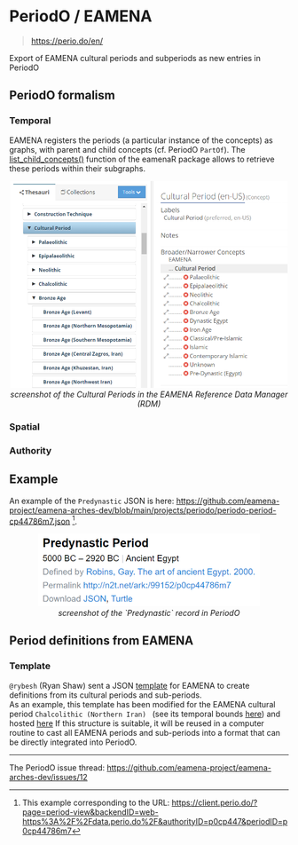 # PeriodO / EAMENA
> https://perio.do/en/

Export of EAMENA cultural periods and subperiods as new entries in PeriodO 

## PeriodO formalism
### Temporal

EAMENA registers the periods (a particular instance of the concepts) as graphs, with parent and child concepts (cf. PeriodO `PartOf`). The [list_child_concepts()](https://eamena-project.github.io/eamenaR/doc/list_child_concepts) function of the eamenaR package allows to retrieve these periods within their subgraphs.

<p align="center">
  <img alt="img-name" src="../../www/rdm-culturalperiods.png" width="500">
  <br>
    <em>screenshot of the Cultural Periods in the EAMENA Reference Data Manager (RDM)</em>
</p>

### Spatial

### Authority

## Example

An example of the `Predynastic` JSON is here: https://github.com/eamena-project/eamena-arches-dev/blob/main/projects/periodo/periodo-period-cp44786m7.json [^1].

<p align="center">
  <img alt="img-name" src="../../www/periodo-json-template-predynastic.png" width="400">
  <br>
    <em>screenshot of the `Predynastic` record in PeriodO</em>
</p>


## Period definitions from EAMENA

### Template

`@rybesh` (Ryan Shaw) sent a JSON [template](https://gist.github.com/rybesh/9f64c127ad8eeb69619896f22064bb0e#file-example-dataset-json) for EAMENA to create definitions from its cultural periods and sub-periods.  
As an example, this template has been modified for the EAMENA cultural period `Chalcolithic (Northern Iran) ` (see its temporal bounds [here](https://github.com/eamena-project/eamena-arches-dev/blob/main/projects/periodo/cultural_periods.tsv#L2)) and hosted [here](https://github.com/eamena-project/eamena-arches-dev/blob/main/projects/periodo/template_eamena.json)
If this structure is suitable, it will be reused in a computer routine to cast all EAMENA periods and sub-periods into a format that can be directly integrated into PeriodO.



---

The PeriodO issue thread: https://github.com/eamena-project/eamena-arches-dev/issues/12

[^1]: This example corresponding to the URL: https://client.perio.do/?page=period-view&backendID=web-https%3A%2F%2Fdata.perio.do%2F&authorityID=p0cp447&periodID=p0cp44786m7
